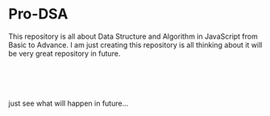 # Pro-DSA
This repository is all about Data Structure and Algorithm in JavaScript from Basic to Advance.
I am just creating this repository is all thinking about it will be very great repository in future.

<br/>
<br/>
<br/>
<br/>
just see what will happen in future...


<!-- awesome screenshot extension
screencastify -->